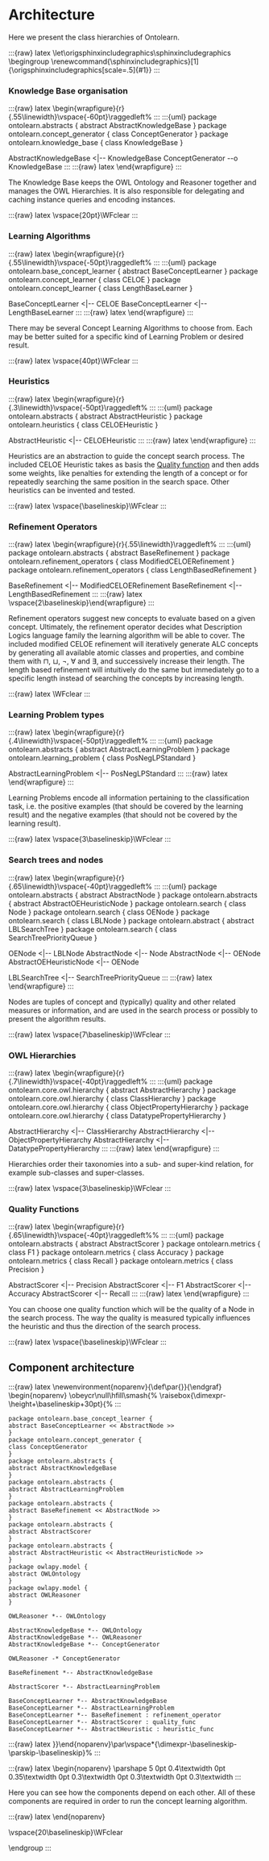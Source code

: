 # Architecture

Here we present the class hierarchies of Ontolearn.

:::{raw} latex
\let\origsphinxincludegraphics\sphinxincludegraphics
\begingroup
\renewcommand{\sphinxincludegraphics}[1]{\origsphinxincludegraphics[scale=.5]{#1}}
:::

### Knowledge Base organisation

:::{raw} latex
\begin{wrapfigure}{r}{.55\linewidth}\vspace{-60pt}\raggedleft%
:::
:::{uml}
package ontolearn.abstracts {
abstract AbstractKnowledgeBase
}
package ontolearn.concept_generator {
class ConceptGenerator
}
package ontolearn.knowledge_base {
class KnowledgeBase
}

AbstractKnowledgeBase <|-- KnowledgeBase
ConceptGenerator --o KnowledgeBase
:::
:::{raw} latex
\end{wrapfigure}
:::

The Knowledge Base keeps the OWL Ontology and Reasoner together and
manages the OWL Hierarchies. It is also responsible for delegating
and caching instance queries and encoding instances.

:::{raw} latex
\vspace{20pt}\WFclear
:::

### Learning Algorithms

:::{raw} latex
\begin{wrapfigure}{r}{.55\linewidth}\vspace{-50pt}\raggedleft%
:::
:::{uml}
package ontolearn.base_concept_learner {
abstract BaseConceptLearner
}
package ontolearn.concept_learner {
class CELOE
}
package ontolearn.concept_learner {
class LengthBaseLearner
}

BaseConceptLearner <|-- CELOE
BaseConceptLearner <|-- LengthBaseLearner
:::
:::{raw} latex
\end{wrapfigure}
:::

There may be several Concept Learning Algorithms to choose from. Each
may be better suited for a specific kind of Learning Problem or desired
result.

:::{raw} latex
\vspace{40pt}\WFclear
:::

### Heuristics

:::{raw} latex
\begin{wrapfigure}{r}{.3\linewidth}\vspace{-50pt}\raggedleft%
:::
:::{uml}
package ontolearn.abstracts {
abstract AbstractHeuristic
}
package ontolearn.heuristics {
class CELOEHeuristic
}

AbstractHeuristic <|-- CELOEHeuristic
:::
:::{raw} latex
\end{wrapfigure}
:::

Heuristics are an abstraction to guide the concept search process. The
included CELOE Heuristic takes as basis the [Quality
function](#quality-functions) and then adds some weights, like
penalties for extending the length of a concept or for repeatedly
searching the same position in the search space. Other heuristics can be
invented and tested.

:::{raw} latex
\vspace{\baselineskip}\WFclear
:::

### Refinement Operators

:::{raw} latex
\begin{wrapfigure}{r}{.55\linewidth}\raggedleft%
:::
:::{uml}
package ontolearn.abstracts {
abstract BaseRefinement
}
package ontolearn.refinement_operators {
class ModifiedCELOERefinement
}
package ontolearn.refinement_operators {
class LengthBasedRefinement
}

BaseRefinement <|-- ModifiedCELOERefinement
BaseRefinement <|-- LengthBasedRefinement
:::
:::{raw} latex
\vspace{2\baselineskip}\end{wrapfigure}
:::

Refinement operators suggest new concepts to evaluate based on a given
concept. Ultimately, the refinement operator decides what
Description Logics language family the learning algorithm will be able
to cover. The included modified CELOE refinement will iteratively
generate ALC concepts by generating all available atomic classes and
properties, and combine them with ⊓, ⊔, ¬, ∀ and ∃, and successively
increase their length. The length based refinement will intuitively do
the same but immediately go to a specific length instead of searching
the concepts by increasing length.

:::{raw} latex
\WFclear
:::

### Learning Problem types

:::{raw} latex
\begin{wrapfigure}{r}{.4\linewidth}\vspace{-50pt}\raggedleft%
:::
:::{uml}
package ontolearn.abstracts {
abstract AbstractLearningProblem
}
package ontolearn.learning_problem {
class PosNegLPStandard
}

AbstractLearningProblem <|-- PosNegLPStandard
:::
:::{raw} latex
\end{wrapfigure}
:::

Learning Problems encode all information pertaining to the
classification task, i.e. the positive examples (that should be
covered by the learning result) and the negative examples (that should
not be covered by the learning result).

:::{raw} latex
\vspace{3\baselineskip}\WFclear
:::

### Search trees and nodes

:::{raw} latex
\begin{wrapfigure}{r}{.65\linewidth}\vspace{-40pt}\raggedleft%
:::
:::{uml}
package ontolearn.abstracts {
abstract AbstractNode
}
package ontolearn.abstracts {
abstract AbstractOEHeuristicNode
}
package ontolearn.search {
class Node
}
package ontolearn.search {
class OENode
}
package ontolearn.search {
class LBLNode
}
package ontolearn.abstract {
abstract LBLSearchTree
}
package ontolearn.search {
class SearchTreePriorityQueue
}

OENode <|-- LBLNode
AbstractNode <|-- Node
AbstractNode <|-- OENode
AbstractOEHeuristicNode <|-- OENode

LBLSearchTree <|-- SearchTreePriorityQueue
:::
:::{raw} latex
\end{wrapfigure}
:::

Nodes are tuples of concept and (typically) quality and other related
measures or information, and are used in the search process or
possibly to present the algorithm results.

:::{raw} latex
\vspace{7\baselineskip}\WFclear
:::

### OWL Hierarchies

:::{raw} latex
\begin{wrapfigure}{r}{.7\linewidth}\vspace{-40pt}\raggedleft%
:::
:::{uml}
package ontolearn.core.owl.hierarchy {
abstract AbstractHierarchy
}
package ontolearn.core.owl.hierarchy {
class ClassHierarchy
}
package ontolearn.core.owl.hierarchy {
class ObjectPropertyHierarchy
}
package ontolearn.core.owl.hierarchy {
class DatatypePropertyHierarchy
}

AbstractHierarchy <|-- ClassHierarchy
AbstractHierarchy <|-- ObjectPropertyHierarchy
AbstractHierarchy <|-- DatatypePropertyHierarchy
:::
:::{raw} latex
\end{wrapfigure}
:::

Hierarchies order their taxonomies into a sub- and super-kind
relation, for example sub-classes and super-classes.

:::{raw} latex
\vspace{3\baselineskip}\WFclear
:::

### Quality Functions

:::{raw} latex
\begin{wrapfigure}{r}{.65\linewidth}\vspace{-40pt}\raggedleft%%
:::
:::{uml}
package ontolearn.abstracts {
abstract AbstractScorer
}
package ontolearn.metrics {
class F1
}
package ontolearn.metrics {
class Accuracy
}
package ontolearn.metrics {
class Recall
}
package ontolearn.metrics {
class Precision
}

AbstractScorer <|-- Precision
AbstractScorer <|-- F1
AbstractScorer <|-- Accuracy
AbstractScorer <|-- Recall
:::
:::{raw} latex
\end{wrapfigure}
:::

You can choose one quality function which will be the quality of a
Node in the search process. The way the quality is measured typically
influences the heuristic and thus the direction of the search process.

:::{raw} latex
\vspace{\baselineskip}\WFclear
:::

## Component architecture

:::{raw} latex
\newenvironment{noparenv}{\def\par{}}{\endgraf}
\begin{noparenv}
\obeycr\null\hfill\smash{%
  \raisebox{\dimexpr-\height+\baselineskip+30pt}{%
:::
```{uml}
package ontolearn.base_concept_learner {
abstract BaseConceptLearner << AbstractNode >>
}
package ontolearn.concept_generator {
class ConceptGenerator
}
package ontolearn.abstracts {
abstract AbstractKnowledgeBase
}
package ontolearn.abstracts {
abstract AbstractLearningProblem
}
package ontolearn.abstracts {
abstract BaseRefinement << AbstractNode >>
}
package ontolearn.abstracts {
abstract AbstractScorer
}
package ontolearn.abstracts {
abstract AbstractHeuristic << AbstractHeuristicNode >>
}
package owlapy.model {
abstract OWLOntology
}
package owlapy.model {
abstract OWLReasoner
}

OWLReasoner *-- OWLOntology

AbstractKnowledgeBase *-- OWLOntology
AbstractKnowledgeBase *-- OWLReasoner
AbstractKnowledgeBase *-- ConceptGenerator

OWLReasoner -* ConceptGenerator

BaseRefinement *-- AbstractKnowledgeBase

AbstractScorer *-- AbstractLearningProblem

BaseConceptLearner *-- AbstractKnowledgeBase
BaseConceptLearner *-- AbstractLearningProblem
BaseConceptLearner *-- BaseRefinement : refinement_operator
BaseConceptLearner *-- AbstractScorer : quality_func
BaseConceptLearner *-- AbstractHeuristic : heuristic_func
```
:::{raw} latex
}}\end{noparenv}\par\vspace*{\dimexpr-\baselineskip-\parskip-\baselineskip}%
:::

:::{raw} latex
\begin{noparenv}
\parshape 5 0pt 0.4\textwidth
0pt 0.35\textwidth
0pt 0.3\textwidth
0pt 0.3\textwidth
0pt 0.3\textwidth
:::

Here you can see how the components depend on each other. All of these
components are required in order to run the concept learning algorithm.

:::{raw} latex
\end{noparenv}

\vspace{20\baselineskip}\WFclear

\endgroup
:::
